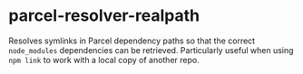 # parcel-resolver-realpath

Resolves symlinks in Parcel dependency paths so that the correct `node_modules` dependencies can be retrieved. Particularly useful when using `npm link` to work with a local copy of another repo.
